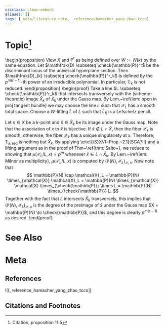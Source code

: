 ```yaml
---
cssclass: clean-embeds
aliases: []
tags: [_meta/literature_note, _reference/hamacher_yang_zhao_tcco]
---
```

# Topic[^1]
\begin{proposition}
View $X$ and $\mathbb{P}^r$ as being defined over $W := W(k)$ by the same equation. Let $\mathfrak{D} \subseteq \check{\mathbb{P}}^r$ be the discriminant locus of the universal hyperplane section. Then $\mathfrak{D}_{k} \subseteq \check{\mathbb{P}}^r_k$ is defined by the $p^{m(r-1)}$-th power of an irreducible polynomial. In particular, $\mathfrak{D}_k$ is not reduced. 
\end{proposition}
\begin{proof}
Take a line $L \subseteq \check{\mathbb{P}}^r_k$ that intersects transversely with the (scheme-theoretic) image $\check{X}_k$ of $X_k$ under the Gauss map. By Lem.~\ref{lem: open in proj tangent bundle} we may choose the line $L$ such that $\mathcal{X}_L$ has a smooth total space. Choose a $W$-lifting $\widetilde{L}$ of $L$ such that $\widetilde{L}_{\bar{K}}$ is a Lefschetz pencil. 

Let $x \in X$ be a $k$-point and $\check{x} \in \check{X}_k$ be its image under the Gauss map. Note that the association of $x$ to $\check{x}$ is bijective. If $\check{x} \not \in L \cap \check{X}$, then the fiber $\mathcal{X}_{\check{x}}$ is smooth; otherwise, the fiber $\mathcal{X}_{\check{x}}$ has a unique singulariety at $x$. Therefore, $\mathfrak{D}_{k, \mathrm{red}}$ is nothing but $\check{X}_k$. By applying \cite[{\S}XVI~Prop.~2.1]{SGA7II} and a lifting argument as in the proof of Thm~\ref{thm: Saito+}, we reduce to showing that $\mu(\mathcal{X}_L/L, x) = p^m$ whenever $\check{x} \in L \cap \check{X}_k$. By Lem.~\ref{lem: Milnor as multiplicity}, $\mu(\mathcal{X}_L/L, x)$ is computed by $(\mathbb{P}(N), \mathcal{X}_L)_{\mathcal{X}, x}$. Now note that 
$$ \mathbb{P}(N) \cap \mathcal{X}_L = \mathbb{P}(N) \times_{\mathcal{X}} \mathcal{X}_L = \mathbb{P}(N) \times_{\mathcal{X}} \mathcal{X} \times_{\check{\mathbb{P}}} \times L = \mathbb{P}(N) \times_{\check{\mathbb{P}}} L.  $$
Together with the fact that $L$ intersects $\check{X}_k$ transversely, this implies that $(\mathbb{P}(N), \mathcal{X}_L)_{\mathcal{X}, x}$ is the degree of the preimage of $\check{x}$ under the Gauss map $X = \mathbb{P}(N) \to \check{\mathbb{P}}$, and this degree is clearly $p^{m(r-1)}$ as desired.
\end{proof}

# See Also

# Meta
## References
![[_reference_hamacher_yang_zhao_tcco]]


## Citations and Footnotes
[^1]: Citation, proposition 11.5